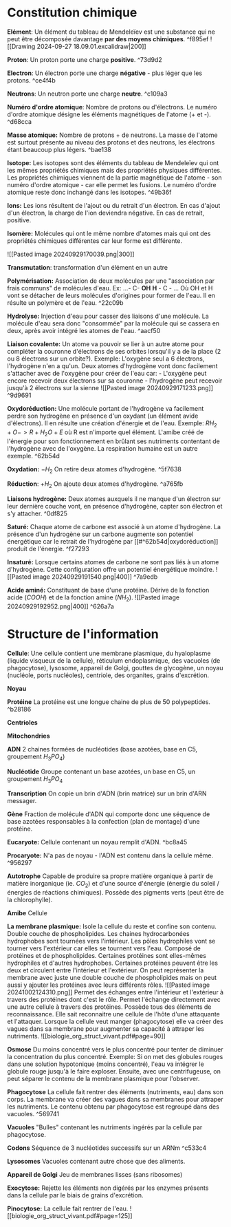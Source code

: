# Constitution chimique
**Elément**: 
	Un élément du tableau de Mendeleïev est une substance qui ne peut être décomposée davantage **par des moyens chimiques**. ^f895ef
![[Drawing 2024-09-27 18.09.01.excalidraw|200]]

**Proton**: 
	Un proton porte une charge **positive**. ^73d9d2

**Electron**: 
	Un électron porte une charge **négative** - plus léger que les protons. ^ce4f4b

**Neutrons**: 
	Un neutron porte une charge **neutre**. ^c109a3

**Numéro d'ordre atomique**:
	Nombre de protons ou d'électrons. Le numéro d'ordre atomique désigne les éléments magnétiques de l'atome (+ et -). ^d68cca

**Masse atomique:**
	Nombre de protons + de neutrons. La masse de l'atome est surtout présente au niveau des protons et des neutrons, les électrons étant beaucoup plus légers. ^bae138

**Isotope:**
	Les isotopes sont des éléments du tableau de Mendeleïev qui ont les mêmes propriétés chimiques mais des propriétés physiques différentes.  
	Les propriétés chimiques viennent de la partie magnétique de l'atome - son numéro d'ordre atomique - car elle permet les fusions. Le numéro d'ordre atomique reste donc inchangé dans les isotopes.  ^49b36f

**Ions:** 
	Les ions résultent de l'ajout ou du retrait d'un électron. En cas d'ajout d'un électron, la charge de l'ion deviendra négative. En cas de retrait, positive.

**Isomère:**
	Molécules qui ont le même nombre d'atomes mais qui ont des propriétés chimiques différentes car leur forme est différente.

![[Pasted image 20240929170039.png|300]]


**Transmutation**: 
	transformation d'un élément en un autre 

**Polymérisation:**
	Association de deux molécules par une "association par frais communs" de molécules d'eau.
	Ex:  ...- C- **OH**      **H** - C - ...
	Où OH et H vont se détacher de leurs molécules d'origines pour former de l'eau.
	Il en résulte un polymère et de l'eau. ^22c09b

**Hydrolyse:**
	Injection d'eau pour casser des liaisons d'une molécule. La molécule d'eau sera donc "consommée" par la molécule qui se cassera en deux, après avoir intégré les atomes de l'eau. ^aacf50

**Liaison covalente:**
	Un atome va pouvoir se lier à un autre atome pour compléter la couronne d'électrons de ses orbites lorsqu'il y a de la place (2 ou 8 électrons sur un orbite?). 
	Exemple: L'oxygène seul a 6 électrons, l'hydrogène n'en a qu'un. Deux atomes d'hydrogène vont donc facilement s'attacher avec de l'oxygène pour créer de l'eau car:
	- L'oxygène peut encore recevoir deux électrons sur sa couronne
	- l'hydrogène peut recevoir jusqu'à 2 électrons sur la sienne
	![[Pasted image 20240929171233.png]] ^9d9691


**Oxydoréduction:**
	Une molécule portant de l'hydrogène va facilement perdre son hydrogène en présence d'un oxydant (un élément avide d'électrons). Il en résulte une création d'énergie et de l'eau.
	Exemple: 
	$RH_2 + O -> R + H_2O + E$ où R est n'importe quel élément.
L'amibe créé de l'énergie pour son fonctionnement en brûlant ses nutriments contentant de l'hydrogène avec de l'oxygène. La respiration humaine est un autre exemple. ^62b54d

**Oxydation:** $- H_2$
	On retire deux atomes d'hydrogène. ^5f7638

**Réduction**: $+ H_2$ 
	On ajoute deux atomes d'hydrogène. ^a765fb

**Liaisons hydrogène:**
	Deux atomes auxquels il ne manque d'un électron sur leur dernière couche vont, en présence d'hydrogène, capter son électron et s'y attacher.   ^0df825

**Saturé:**
	Chaque atome de carbone est associé à un atome d'hydrogène. La présence d'un hydrogène sur un carbone augmente son potentiel énergétique car le retrait de l'hydrogène par [[#^62b54d|oxydoréduction]] produit de l'énergie. ^f27293

**Insaturé:**
	Lorsque certains atomes de carbone ne sont pas liés à un atome d'hydrogène. Cette configuration offre un potentiel énergétique moindre.
	![[Pasted image 20240929191540.png|400]] ^7a9edb


**Acide aminé:**
	Constituant de base d'une protéine. Dérive de la fonction acide ($COOH$) et de la fonction amine ($NH_2$).
	![[Pasted image 20240929192952.png|400]] ^626a7a



# Structure de l'information

**Cellule**: 
	Une cellule contient une membrane plasmique, du hyaloplasme (liquide visqueux de la cellule), réticulum endoplasmique, des vacuoles (de phagocytose), lysosome, appareil de Golgi, gouttes de glycogène, un noyau (nucléole, ports nucléoles), centriole, des organites, grains d'excrétion.

**Noyau**

**Protéine**
	La protéine est une longue chaine de plus de 50 polypeptides. ^b28186


**Centrioles**

**Mitochondries**

**ADN**
	2 chaines formées de nucléotides (base azotées, base en C5, groupement $H_3PO_4$)

**Nucléotide** 
	Groupe contenant un base azotées, un base en C5, un groupement $H_3PO_4$

**Transcription**
	On copie un brin d'ADN (brin matrice) sur un brin d'ARN messager.

**Gène**
	Fraction de molécule d'ADN qui comporte donc une séquence de base azotées responsables à la confection (plan de montage) d'une protéine.

**Eucaryote:**
	Cellule contenant un noyau remplit d'ADN.  ^bc8a45

**Procaryote:** 
	N'a pas de noyau - l'ADN est contenu dans la cellule même. ^956297

**Autotrophe**
	Capable de produire sa propre matière organique à partir de matière inorganique (ie. $CO_2$) et d'une source d'énergie (énergie du soleil / énergies de réactions chimiques). Possède des pigments verts (peut être de la chlorophylle). 

**Amibe**
	Cellule

**La membrane plasmique:**
	Isole la cellule du reste et confine son contenu. Double couche de phospholipides. Les chaines hydrocarbonées hydrophobes sont tournées vers l'intérieur. Les pôles hydrophiles vont se tourner vers l'extérieur car elles se tournent vers l'eau. 
	Composé de protéines et de phospholipides. Certaines protéines sont elles-mêmes hydrophiles et d'autres hydrophobes. Certaines protéines peuvent être les deux et circulent entre l'intérieur et l'extérieur. 
	On peut représenter la membrane avec juste une double couche de phospholipides mais on peut aussi y ajouter les protéines avec leurs différents rôles.
	![[Pasted image 20241002124310.png]]
	Permet des échanges entre l'intérieur et l'extérieur à travers des protéines dont c'est le rôle.
	Permet l'échange directement avec une autre cellule à travers des protéines.
	Possède tous des éléments de reconnaissance. Elle sait reconnaitre une cellule de l'hôte d'une attaquante et l'attaquer.
	Lorsque la cellule veut manger (phagocytose) elle va créer des vagues dans sa membrane pour augmenter sa capacité à attraper les nutriments. 
	![[biologie_org_struct_vivant.pdf#page=90]]

**Osmose**
	Du moins concentré vers le plus concentré pour tenter de diminuer la concentration du plus concentré.
	Exemple: Si on met des globules rouges dans une solution hypotonique (moins concentré), l'eau va intégrer le globule rouge jusqu'à le faire exploser. Ensuite, avec une centrifugeuse, on peut séparer le contenu de la membrane plasmique pour l'observer.

**Phagocytose**
	La cellule fait rentrer des éléments (nutriments, eau) dans son corps.  La membrane va créer des vagues dans sa membranes pour attraper les nutriments. Le contenu obtenu par phagocytose est regroupé dans des vacuoles. ^569741

**Vacuoles**
	"Bulles" contenant les nutriments ingérés par la cellule par phagocytose.

**Codons**
	Séquence de 3 nucléotides successifs sur un ARNm ^c533c4

**Lysosomes**
	Vacuoles contenant autre chose que des aliments.

**Appareil de Golgi**
	Jeu de membranes lisses (sans ribosomes)

**Exocytose:**
	Rejette les éléments non digérés par les enzymes présents dans la cellule par le biais de grains d'excrétion.

**Pinocytose:**
	La cellule fait rentrer de l'eau.
	![[biologie_org_struct_vivant.pdf#page=125]]





